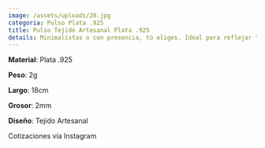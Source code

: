 ```yaml
---
image: /assets/uploads/20.jpg
categoria: Pulso Plata .925
title: Pulso Tejido Artesanal Plata .925
details: Minimalistas o con presencia, tú eliges. Ideal para reflejar tu esencia
---
```

**Material**: Plata .925

**Peso**: 2g

**Largo**: 18cm

**G﻿rosor**: 2mm

**Diseño**: Tejido Artesanal

C﻿otizaciones vía Instagram